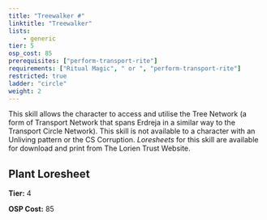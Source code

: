 ```yaml
---
title: "Treewalker #"
linktitle: "Treewalker"
lists:
    - generic
tier: 5
osp_cost: 85
prerequisites: ["perform-transport-rite"]
requirements: ["Ritual Magic", " or ", "perform-transport-rite"]
restricted: true
ladder: "circle"
weight: 2
---
```

This skill allows the character to access and utilise the Tree Network (a form of Transport Network that spans Erdreja in a similar way to the Transport Circle Network). This skill is not available to a character with an Unliving pattern or the CS Corruption. _Loresheets_ for this skill are available for download and print from The Lorien Trust Website.


## Plant Loresheet

**Tier:** 4

**OSP Cost:** 85